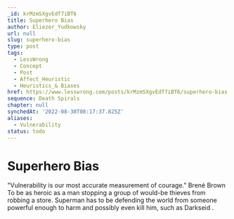 ```yaml
---
_id: krMzmSXgvEdf7iBT6
title: Superhero Bias
author: Eliezer_Yudkowsky
url: null
slug: superhero-bias
type: post
tags:
  - LessWrong
  - Concept
  - Post
  - Affect_Heuristic
  - Heuristics_& Biases
href: https://www.lesswrong.com/posts/krMzmSXgvEdf7iBT6/superhero-bias
sequence: Death Spirals
chapter: null
synchedAt: '2022-08-30T08:17:37.825Z'
aliases:
  - Vulnerability
status: todo
---
```


# Superhero Bias

"Vulnerability is our most accurate measurement of courage." Brené Brown To be as heroic as a man stopping a group of would-be thieves from robbing a store. Superman has to be defending the world from someone powerful enough to harm and possibly even kill him, such as Darkseid .
